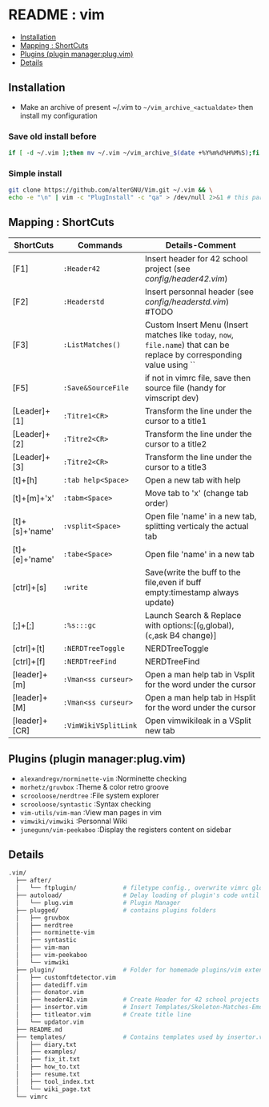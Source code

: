 # README : vim

* [Installation](#installation)
* [Mapping : ShortCuts](#mapping--shortcuts)
* [Plugins (plugin manager:plug.vim)](#plugins-plugin-managerplugvim)
* [Details](#details)

## Installation
- Make an archive of present ~/.vim to `~/vim_archive_<actualdate>` then install my configuration

### Save old install before
```bash
if [ -d ~/.vim ];then mv ~/.vim ~/vim_archive_$(date +%Y%m%d%H%M%S);fi
```
### Simple install
```bash
git clone https://github.com/alterGNU/Vim.git ~/.vim && \
echo -e "\n" | vim -c "PlugInstall" -c "qa" > /dev/null 2>&1 # this part install plugins silently
```

## Mapping : ShortCuts
| ShortCuts      | Commands               | Details-Comment                                                                                                          |
| -------------  | ---------------------- | ------------------------------------------------------------------------------------------------------------------------ |
| [F1]           | `:Header42`            | Insert header for 42 school project (see *config/header42.vim*)                                                          |
| [F2]           | `:Headerstd`           | Insert personnal header (see *config/headerstd.vim*) #TODO                                                               |
| [F3]           | `:ListMatches()`       | Custom Insert Menu (Insert matches like `today`, `now`, `file.name`) that can be replace by corresponding value using `` |
| [F5]           | `:Save&SourceFile`     | if not in vimrc file, save then source file (handy for vimscript dev)                                                    |
| [Leader]+[1]   | `:Titre1<CR>`          | Transform the line under the cursor to a title1                                                                          |
| [Leader]+[2]   | `:Titre2<CR>`          | Transform the line under the cursor to a title2                                                                          |
| [Leader]+[3]   | `:Titre2<CR>`          | Transform the line under the cursor to a title3                                                                          |
| [t]+[h]        | `:tab help<Space>`     | Open a new tab with help                                                                                                 |
| [t]+[m]+'x'    | `:tabm<Space>    `     | Move tab to 'x' (change tab order)                                                                                       |
| [t]+[s]+'name' | `:vsplit<Space>  `     | Open file 'name' in a new tab, splitting verticaly the actual tab                                                        |
| [t]+[e]+'name' | `:tabe<Space>    `     | Open file 'name' in a new tab                                                                                            |
| [ctrl]+[s]     | `:write`               | Save(write the buff to the file,even if buff empty:timestamp always update)                                              |
| [;]+[;]        | `:%s:::gc`             | Launch Search & Replace with options:[(`g`,global), (`c`,ask B4 change)]                                                 |
| [ctrl]+[t]     | `:NERDTreeToggle`      | NERDTreeToggle                                                                                                           |
| [ctrl]+[f]     | `:NERDTreeFind`        | NERDTreeFind                                                                                                             |
| [leader]+[m]   | `:Vman<ss curseur>`    | Open a man help tab in Vsplit for the word under the cursor                                                              |
| [leader]+[M]   | `:Vman<ss curseur>`    | Open a man help tab in Hsplit for the word under the cursor                                                              |
| [leader]+[CR]  | `:VimWikiVSplitLink`   | Open vimwikileak in a VSplit new tab                                                                                     |

## Plugins (plugin manager:plug.vim)
- `alexandregv/norminette-vim`	:Norminette checking
- `morhetz/gruvbox`		        :Theme & color retro groove
- `scrooloose/nerdtree`		    :File system explorer
- `scrooloose/syntastic`		:Syntax checking
- `vim-utils/vim-man`		    :View man pages in vim
- `vimwiki/vimwiki`		        :Personnal Wiki
- `junegunn/vim-peekaboo`		:Display the registers content on sidebar

## Details
```bash
.vim/
  ├── after/
  │   └── ftplugin/             # filetype config., overwrite vimrc global config.
  ├── autoload/                 # Delay loading of plugin's code until it's actually needed
  │   └── plug.vim              # Plugin Manager
  ├── plugged/                  # contains plugins folders
  │   ├── gruvbox
  │   ├── nerdtree
  │   ├── norminette-vim
  │   ├── syntastic
  │   ├── vim-man
  │   ├── vim-peekaboo
  │   └── vimwiki
  ├── plugin/                   # Folder for homemade plugins/vim extensions
  │   ├── customftdetector.vim
  │   ├── datediff.vim
  │   ├── donator.vim
  │   ├── header42.vim          # Create Header for 42 school projects
  │   ├── insertor.vim          # Insert Templates/Skeleton-Matches-Emojis
  │   ├── titleator.vim         # Create title line
  │   └── updator.vim
  ├── README.md
  ├── templates/                # Contains templates used by insertor.vim
  │   ├── diary.txt
  │   ├── examples/
  │   ├── fix_it.txt
  │   ├── how_to.txt
  │   ├── resume.txt
  │   ├── tool_index.txt
  │   └── wiki_page.txt
  └── vimrc
```
